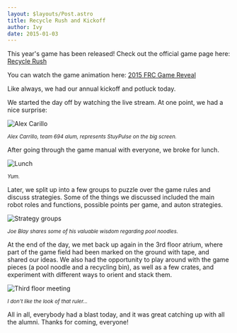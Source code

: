 ```yaml
---
layout: $layouts/Post.astro
title: Recycle Rush and Kickoff
author: Ivy 
date: 2015-01-03
---
```

This year's game has been released! Check out the official game page here: [Recycle Rush](http://www.usfirst.org/roboticsprograms/frc/2015-game)

You can watch the game animation here: [2015 FRC Game Reveal](http://www.youtube.com/watch?v=hTyCIYZQ_1s)

Like always, we had our annual kickoff and potluck today.

<!-- more -->
We started the day off by watching the live stream. At one point, we had a nice surprise:

![Alex Carillo](/../../blog/alexlive.jpg "Alex Carillo")

<small>*Alex Carrillo, team 694 alum, represents StuyPulse on the big screen.*</small>
</div>

After going through the game manual with everyone, we broke for lunch. 

![Lunch](/../../blog/potluck2015.jpg "Lunch")

<small>*Yum.*</small>
</div>

Later, we split up into a few groups to puzzle over the game rules and discuss strategies. Some of the things we discussed included the main robot roles and functions, possible points per game, and auton strategies.

![Strategy groups](/../../blog/kickoffgroups2015.jpg "Strategy groups")

<small>*Joe Blay shares some of his valuable wisdom regarding pool noodles.*</small>
</div>

At the end of the day, we met back up again in the 3rd floor atrium, where part of the game field had been marked on the ground with tape, and shared our ideas. We also had the opportunity to play around with the game pieces (a pool noodle and a recycling bin), as well as a few crates, and experiment with different ways to orient and stack them.

![Third floor meeting](/../../blog/preparefordoom.jpg "Third floor meeting")

<small>*I don't like the look of that ruler...*</small>
</div>

All in all, everybody had a blast today, and it was great catching up with all the alumni. Thanks for coming, everyone!
